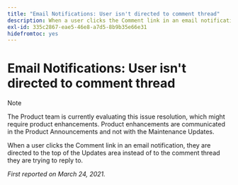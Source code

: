 ```yaml
---
title: "Email Notifications: User isn't directed to comment thread"
description: When a user clicks the Comment link in an email notification, they are directed to the top of the Updates area instead of to the comment thread they are trying to reply to.
exl-id: 335c2867-eae5-46e8-a7d5-8b9b35e66e31
hidefromtoc: yes
---
```

# Email Notifications: User isn't directed to comment thread

>[!NOTE]
>
>The Product team is currently evaluating this issue resolution, which might require product enhancements. Product enhancements are communicated in the Product Announcements and not with the Maintenance Updates.

When a user clicks the Comment link in an email notification, they are directed to the top of the Updates area instead of to the comment thread they are trying to reply to.

_First reported on March 24, 2021._
